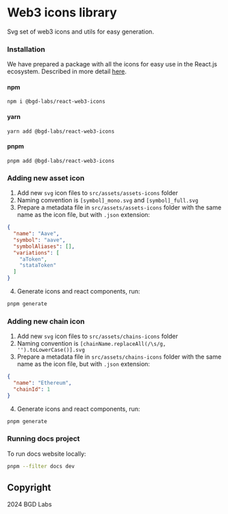 # Web3 icons library
Svg set of web3 icons and utils for easy generation.

### Installation
We have prepared a package with all the icons for easy use in the React.js ecosystem. Described in more detail [here](./packages/react-web3-icons/README.md).

#### npm
<code>npm i @bgd-labs/react-web3-icons</code>
#### yarn
<code>yarn add @bgd-labs/react-web3-icons</code>
#### pnpm
<code>pnpm add @bgd-labs/react-web3-icons</code>

### Adding new asset icon
1. Add new `svg` icon files to `src/assets/assets-icons` folder
2. Naming convention is `[symbol]_mono.svg` and `[symbol]_full.svg`
3. Prepare a metadata file in `src/assets/assets-icons` folder with the same name as the icon file, but with `.json` extension:
```json
{
  "name": "Aave",
  "symbol": "aave",
  "symbolAliases": [],
  "variations": [
    "aToken",
    "stataToken"
  ]
}
```
4. Generate icons and react components, run:
```bash
pnpm generate
```

### Adding new chain icon
1. Add new `svg` icon files to `src/assets/chains-icons` folder
2. Naming convention is `[chainName.replaceAll(/\s/g, '').toLowerCase()].svg`
3. Prepare a metadata file in `src/assets/chains-icons` folder with the same name as the icon file, but with `.json` extension:

```json
{
  "name": "Ethereum",
  "chainId": 1
}
```
4. Generate icons and react components, run:
```bash
pnpm generate
```

### Running docs project

To run docs website locally:
```bash
pnpm --filter docs dev
```

## Copyright
2024 BGD Labs